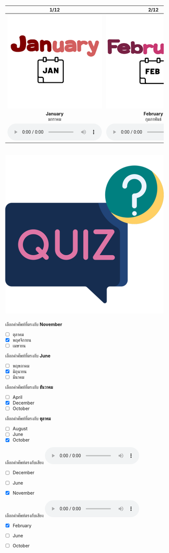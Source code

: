 <div class="carrousel">


|1/12|2/12|3/12|4/12|5/12|6/12|7/12|8/12|9/12|10/12|11/12|12/12|
| :----: | :----: | :----: | :----: | :----: | :----: | :----: | :----: | :----: | :----: | :----: | :----: |
|![](/media/img/months__January.svg)|![](/media/img/months__February.svg)|![](/media/img/months__March.svg)|![](/media/img/months__April.svg)|![](/media/img/months__May.svg)|![](/media/img/months__June.svg)|![](/media/img/months__July.svg)|![](/media/img/months__August.svg)|![](/media/img/months__September.svg)|![](/media/img/months__October.svg)|![](/media/img/months__November.svg)|![](/media/img/months__December.svg)|
|**January**<br>มกราคม|**February**<br>กุมภาพันธ์|**March**<br>มีนาคม|**April**<br>เมษายน|**May**<br>พฤษภาคม|**June**<br>มิถุนายน|**July**<br>กรกฏาคม|**August**<br>สิงหาคม|**September**<br>กันยายน|**October**<br>ตุลาคม|**November**<br>พฤศจิกายน|**December**<br>ธันวาคม|
|![](/media/audio/January.mp3)|![](/media/audio/February.mp3)|![](/media/audio/March.mp3)|![](/media/audio/April.mp3)|![](/media/audio/May.mp3)|![](/media/audio/June.mp3)|![](/media/audio/July.mp3)|![](/media/audio/August.mp3)|![](/media/audio/September.mp3)|![](/media/audio/October.mp3)|![](/media/audio/November.mp3)|![](/media/audio/December.mp3)|

</div>



# ![icon](/media/icons/quiz.svg) 


 เลือกคำศัพท์ที่ตรงกับ **November**
 - [ ] ตุลาคม
 - [x] พฤศจิกายน
 - [ ] เมษายน

 เลือกคำศัพท์ที่ตรงกับ **June**
 - [ ] พฤษภาคม
 - [x] มิถุนายน
 - [ ] มีนาคม

 เลือกคำศัพท์ที่ตรงกับ **ธันวาคม**
 - [ ] April
 - [x] December
 - [ ] October

 เลือกคำศัพท์ที่ตรงกับ **ตุลาคม**
 - [ ] August
 - [ ] June
 - [x] October

เลือกคำศัพท์ตรงกับเสียง ![](/media/audio/November.mp3) 
 - [ ] December
 - [ ] June
 - [x] November


เลือกคำศัพท์ตรงกับเสียง ![](/media/audio/February.mp3) 
 - [x] February
 - [ ] June
 - [ ] October

